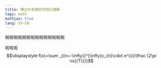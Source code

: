 ```yaml
---
title: 傅立叶变换的可视化理解
tags: math
mathjax: true
lang: zh-CN
---
```


啊啊啊啊啊啊啊啊啊啊啊啊啊啊
<!--more-->


啦啦啦 $$\displaystyle f(x)=\sum _{{n=-\infty}}^{\infty}c_{n}\cdot e^{{i{\tfrac  {2\pi nx}{T}}}}$$


